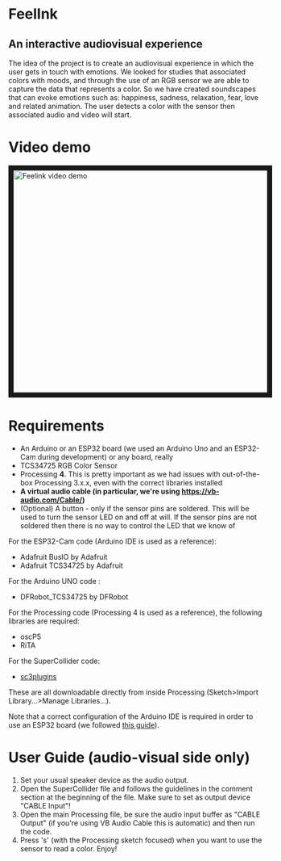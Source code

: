 # FeelInk
## An interactive audiovisual experience
The idea of the project is to create an audiovisual experience in which the user gets in touch with emotions. We looked for studies that associated colors with moods, and through the use of an RGB sensor we are able to capture the data that represents a color. So we have created soundscapes that can evoke emotions such as: happiness, sadness, relaxation, fear, love and related animation. The user detects a color with the sensor then associated audio and video will start.

# Video demo

<a href="https://www.youtube.com/watch?v=3jmlnm2XBRw" target="_blank"><img src="http://img.youtube.com/vi/3jmlnm2XBRw/0.jpg" 
alt="Feelink video demo" width="720" height="440" border="10" /></a>


# Requirements
* An Arduino or an ESP32 board (we used an Arduino Uno and an ESP32-Cam during development) or any board, really
* TCS34725 RGB Color Sensor
* Processing **4**. This is pretty important as we had issues with out-of-the-box Processing 3.x.x, even with the correct libraries installed
* **A virtual audio cable (in particular, we're using https://vb-audio.com/Cable/)**
* (Optional) A button - only if the sensor pins are soldered. This will be used to turn the sensor LED on and off at will. If the sensor pins are not soldered then there is no way to control the LED that we know of

For the ESP32-Cam code (Arduino IDE is used as a reference):
* Adafruit BusIO by Adafruit
* Adafruit TCS34725 by Adafruit

For the Arduino UNO code :
* DFRobot_TCS34725 by DFRobot

For the Processing code (Processing 4 is used as a reference), the following libraries are required:
* oscP5
* RiTA

For the SuperCollider code:
* [sc3plugins](https://supercollider.github.io/sc3-plugins/)

These are all downloadable directly from inside Processing (Sketch>Import Library...>Manage Libraries...).

Note that a correct configuration of the Arduino IDE is required in order to use an ESP32 board (we followed [this guide](https://randomnerdtutorials.com/installing-the-esp32-board-in-arduino-ide-mac-and-linux-instructions/)).

# User Guide (audio-visual side only)
1) Set your usual speaker device as the audio output.
2) Open the SuperCollider file and follows the guidelines in the comment section at the beginning of the file. Make sure to set as output device "CABLE Input"!
3) Open the main Processing file, be sure the audio input buffer as "CABLE Output" (if you're using VB Audio Cable this is automatic) and then run the code.
4) Press 's' (with the Processing sketch focused) when you want to use the sensor to read a color.
Enjoy!
